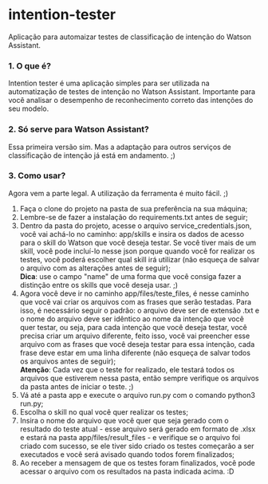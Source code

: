 # intention-tester
Aplicação para automaizar testes de classificação de intenção do Watson Assistant.

### 1. O que é?
Intention tester é uma aplicação simples para ser utilizada na automatização de testes de intenção no Watson Assistant.
Importante para você analisar o desempenho de reconhecimento correto das intenções do seu modelo.

### 2. Só serve para Watson Assistant?
Essa primeira versão sim. Mas a adaptação para outros serviços de classificação de intenção já está em andamento. ;)

### 3. Como usar?
Agora vem a parte legal. A utilização da ferramenta é muito fácil. ;)
1. Faça o clone do projeto na pasta de sua preferência na sua máquina;
2. Lembre-se de fazer a instalação do requirements.txt antes de seguir;
3. Dentro da pasta do projeto, acesse o arquivo service_credentials.json, você vai achá-lo no caminho: app/skills e insira os dados de acesso para o skill do Watson que você deseja testar. Se você tiver mais de um skill, você pode incluí-lo nesse json porque quando você for realizar os testes, você poderá escolher qual skill irá utilizar (não esqueça de salvar o arquivo com as alterações antes de seguir);  
__Dica__: use o campo "name" de uma forma que você consiga fazer a distinção entre os skills que você deseja usar. ;)
4. Agora você deve ir no caminho app/files/teste_files, é nesse caminho que você vai criar os arquivos com as frases que serão testadas. Para isso, é necessário seguir o padrão: o arquivo deve ser de extensão .txt e o nome do arquivo deve ser idêntico ao nome da intenção que você quer testar, ou seja, para cada intenção que você deseja testar, você precisa criar um arquivo diferente, feito isso, você vai preencher esse arquivo com as frases que você deseja testar para essa intenção, cada frase deve estar em uma linha diferente (não esqueça de salvar todos os arquivos antes de seguir);  
**Atenção**: Cada vez que o teste for realizado, ele testará todos os arquivos que estiverem nessa pasta, então sempre verifique os arquivos da pasta antes de iniciar o teste. ;)
5. Vá até a pasta app e execute o arquivo run.py com o comando python3 run.py;
6. Escolha o skill no qual você quer realizar os testes;
7. Insira o nome do arquivo que você quer que seja gerado com o resultado do teste atual - esse arquivo será gerado em formato de .xlsx e estará na pasta app/files/result_files - e verifique se o arquivo foi criado com sucesso, se ele tiver sido criado os testes começarão a ser executados e você será avisado quando todos forem finalizados;
8. Ao receber a mensagem de que os testes foram finalizados, você pode acessar o arquivo com os resultados na pasta indicada acima. :D

